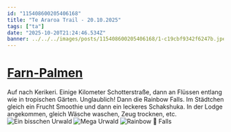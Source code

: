```yaml
---
id: "115408600205406168"
title: "Te Araroa Trail - 20.10.2025"
tags: ["ta"]
date: "2025-10-20T21:24:46.534Z"
banner: ../../../images/posts/115408600205406168/1-c19cbf9342f6247b.jpeg
---
```


# [Farn-Palmen](../../../images/posts/115408600205406168/1-c19cbf9342f6247b.jpeg)

Auf nach Kerikeri. Einige Kilometer Schotterstraße, dann an Flüssen entlang wie in  tropischen Gärten. Unglaublich! Dann die Rainbow Falls. Im Städtchen gleich ein Frucht Smoothie und dann ein leckeres Schakshuka. In der Lodge angekommen, gleich Wäsche waschen, Zeug trocknen, etc.![Ein bisschen Urwald ](../../../images/posts/115408600205406168/2-c8310a77a595e115.jpeg)
![Mega Urwald ](../../../images/posts/115408600205406168/3-3c36c12e7974409f.jpeg)
![Rainbow 🌈 Falls](../../../images/posts/115408600205406168/4-c9df44201a6d987a.jpeg)
